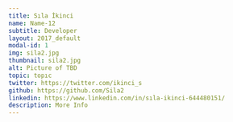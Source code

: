 ```yaml
---
title: Sıla İkinci
name: Name-12
subtitle: Developer
layout: 2017_default
modal-id: 1
img: sila2.jpg
thumbnail: sila2.jpg
alt: Picture of TBD
topic: topıc
twitter: https://twitter.com/ikinci_s
github: https://github.com/Sila2
linkedin: https://www.linkedin.com/in/sıla-ikinci-644480151/
description: More Info
---
```

